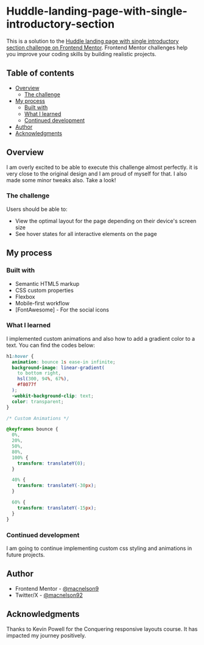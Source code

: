 # Huddle-landing-page-with-single-introductory-section
This is a solution to the [Huddle landing page with single introductory section challenge on Frontend Mentor](https://www.frontendmentor.io/challenges/huddle-landing-page-with-a-single-introductory-section-B_2Wvxgi0). Frontend Mentor challenges help you improve your coding skills by building realistic projects.

## Table of contents

- [Overview](#overview)
  - [The challenge](#the-challenge)
- [My process](#my-process)
  - [Built with](#built-with)
  - [What I learned](#what-i-learned)
  - [Continued development](#continued-development)
- [Author](#author)
- [Acknowledgments](#acknowledgments)

## Overview

I am overly excited to be able to execute this challenge almost perfectly. it is very close to the original design and I am proud of myself for that. I also made some minor tweaks also. Take a look!

### The challenge

Users should be able to:

- View the optimal layout for the page depending on their device's screen size
- See hover states for all interactive elements on the page

## My process

### Built with

- Semantic HTML5 markup
- CSS custom properties
- Flexbox
- Mobile-first workflow
- [FontAwesome] - For the social icons

### What I learned

I implemented custom animations and also how to add a gradient color to a text. You can find the codes below:

```css
h1:hover {
  animation: bounce 1s ease-in infinite;
  background-image: linear-gradient(
    to bottom right,
    hsl(300, 94%, 67%),
    #f8077f
  );
  -webkit-background-clip: text;
  color: transparent;
}

/* Custom Animations */

@keyframes bounce {
  0%,
  20%,
  50%,
  80%,
  100% {
    transform: translateY(0);
  }

  40% {
    transform: translateY(-30px);
  }

  60% {
    transform: translateY(-15px);
  }
}
```

### Continued development

I am going to continue implementing custom css styling and animations in future projects.

## Author

- Frontend Mentor - [@macnelson9](https://www.frontendmentor.io/profile/macnelson9)
- Twitter/X - [@macnelson92](https://www.x.com/macnelson92)

## Acknowledgments

Thanks to Kevin Powell for the Conquering responsive layouts course. It has impacted my journey positively.
